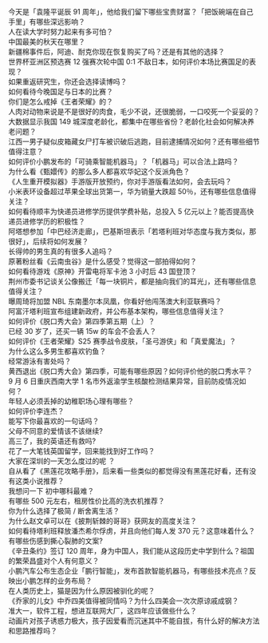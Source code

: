 今天是「袁隆平诞辰 91 周年」，他给我们留下哪些宝贵财富？「把饭碗端在自己手里」有哪些深远影响？  
人在读大学时努力起来有多可怕？  
中国最美的秋天在哪里？  
新疆棉事件后，阿迪、耐克你现在恢复购买了吗？还是有其他的选择？  
世界杯亚洲区预选赛 12 强赛次轮中国 0:1 不敌日本，如何评价本场比赛国足的表现？  
如果重返研究生，你还会选择读博吗？  
如何看待今晚国足与日本的比赛？  
你们是怎么戒掉《王者荣耀》的？  
人肉对动物来说是不是很好的肉食，毛少不说，还很脆弱，一口咬死一个妥妥的？  
大数据显示我国 149 城深度老龄化，都集中在哪些省份？老龄化社会如何解决养老问题？  
江西一男子疑似皮箱藏女尸打车被识破后逃跑，目前逮捕情况如何？还有哪些细节值得注意？  
如何评价小鹏发布的「可骑乘智能机器马」？「机器马」可以合法上路吗？  
为什么看《甄嬛传》的那么多人都喜欢华妃这个反派角色？  
《人生重开模拟器》手游版开放预约，你对手游版看法如何，会去玩吗？  
小米表环设备超过苹果全球出货第一，华为销量大跌超 50％，还有哪些信息值得关注？  
如何看待顺丰为快递员进修学历提供学费补贴，总投入 5 亿元以上？能否提高快递员进修学历的积极性？  
阿塔想参加「中巴经济走廊」，巴基斯坦表示「若塔利班对华态度与我方类似，那很好」，后续将如何发展？  
长得帅的男生真的有很多人追吗？  
原著粉丝看《云南虫谷》是什么感受？觉得这一部拍得如何？  
如何看待游戏《原神》开雷电将军卡池 3 小时后 43 国登顶？  
荆州市委书记谈关公像搬迁「每一块铜片，都是抽向我们的耳光」，还有哪些信息值得关注？  
曝周琦将加盟 NBL 东南墨尔本凤凰，你看好他闯荡澳大利亚联赛吗？  
阿富汗塔利班宣布组建新政府，并公布基本架构，哪些信息值得关注？  
如何评价《脱口秀大会》第四季第五期（上）？  
已经 30 岁了，还买一辆 15w 的车会不会丢人？  
如何评价《王者荣耀》S25 赛季战令皮肤，「圣弓游侠」和「真爱魔法」？  
为什么这么多男生都喜欢钓鱼？  
经常游泳有害处吗？  
黄西退出《脱口秀大会》第四季，可能有哪些原因？如何评价他的脱口秀水平？  
9 月 6 日重庆西南大学 1 名市外返渝学生核酸检测结果异常，目前防疫情况如何？  
年轻人必须丢掉的幼稚职场心理有哪些？  
如何评价李连杰？  
能写下你最喜欢的一句话吗？  
父母不同意的爱情该不该继续?  
高三了，我的英语还有救吗?  
花了一大笔钱英国留学，回来能找到好工作吗？  
大家在深圳的一天怎么度过的呢 ？  
自从看了《黑莲花攻略手册》，后来看一些类似的都觉得没有黑莲花好看，还有没有这类小说推荐？  
我想问一下 初中哪科最难？  
有哪些 500 元左右，租房性价比高的洗衣机推荐？  
你为什么选择了极简 / 断舍离生活？  
为什么赵文卓可以在《披荆斩棘的哥哥》获网友的高度关注？  
如何看待塔利班释放潘杰希尔俘虏，并且向他们每人发 370 元？这意味着什么？  
有哪些伤感到撕心裂肺的文案?  
《辛丑条约》签订 120 周年，身为中国人，我们能从这段历史中学到什么？祖国的繁荣昌盛对个人有何意义？  
小鹏汽车公布生态企业「鹏行智能」，发布首款智能机器马，有哪些技术亮点？反映出小鹏怎样的业务布局？  
在人类历史上，猫是因为什么原因被驯化的呢？  
《乔家的儿女》中乔四美值得被同情吗？为什么四美会一次次原谅戚成钢？  
准大一，软件工程，想进互联网大厂，这四年应该做些什么？  
动画片对孩子诱惑力极大，孩子因爱看而沉迷其中不能自拔，有什么好的解决方法和思路推荐吗？  
